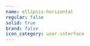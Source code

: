 ```yaml
---
name: ellipsis-horizontal
regular: false
solid: true
brand: false
icon_category: user-interface
---
```

